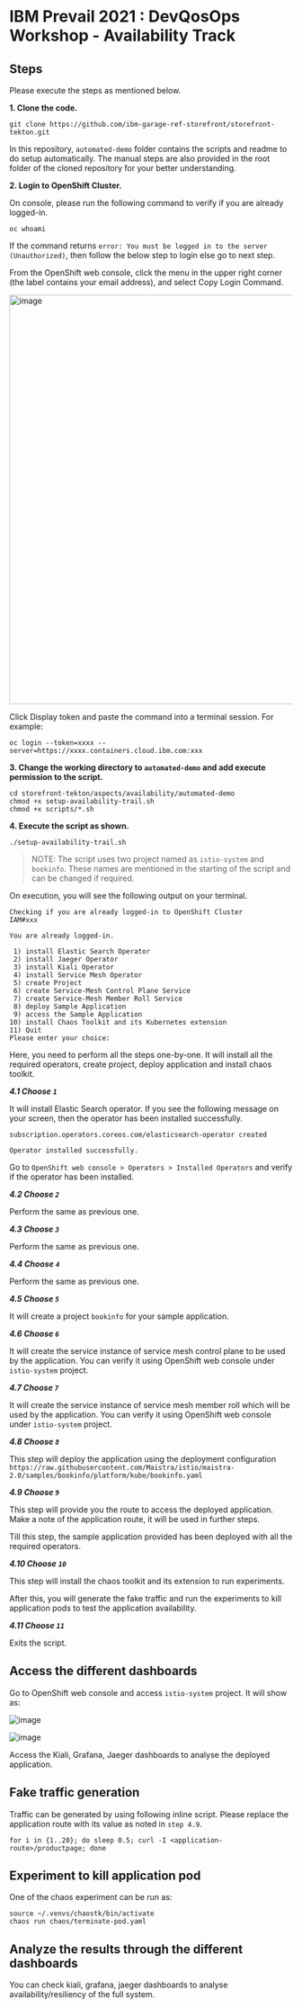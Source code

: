 # IBM Prevail 2021 : DevQosOps Workshop - Availability Track

## Steps

Please execute the steps as mentioned below.

**1. Clone the code.**

```
git clone https://github.com/ibm-garage-ref-storefront/storefront-tekton.git
```

In this repository, `automated-demo` folder contains the scripts and readme to do setup automatically. The manual steps are also provided in the root folder of the cloned repository for your better understanding.

**2. Login to OpenShift Cluster.**

On console, please run the following command to verify if you are already logged-in.

```
oc whoami
```

If the command returns `error: You must be logged in to the server (Unauthorized)`, then follow the below step to login else go to next step.

From the OpenShift web console, click the menu in the upper right corner (the label contains your email address), and select Copy Login Command. 

<img width="728" alt="image" src="https://user-images.githubusercontent.com/10827415/137897756-c10cd4e8-bc9c-4473-aafa-01384ee9df38.png">


Click Display token and paste the command into a terminal session. For example:

```
oc login --token=xxxx --server=https://xxxx.containers.cloud.ibm.com:xxx
```

**3. Change the working directory to `automated-demo` and add execute permission to the script.**

```
cd storefront-tekton/aspects/availability/automated-demo
chmod +x setup-availability-trail.sh
chmod +x scripts/*.sh
```

**4. Execute the script as shown.**

```
./setup-availability-trail.sh
```

> NOTE: The script uses two project named as `istio-system` and `bookinfo`. These names are mentioned in the starting of the script and can be changed if required.

On execution, you will see the following output on your terminal.

```
Checking if you are already logged-in to OpenShift Cluster
IAM#xxx

You are already logged-in.

 1) install Elastic Search Operator
 2) install Jaeger Operator
 3) install Kiali Operator
 4) install Service Mesh Operator
 5) create Project
 6) create Service-Mesh Control Plane Service
 7) create Service-Mesh Member Roll Service
 8) deploy Sample Application
 9) access the Sample Application
10) install Chaos Toolkit and its Kubernetes extension
11) Quit
Please enter your choice: 
```

Here, you need to perform all the steps one-by-one. It will install all the required operators, create project, deploy application and install chaos toolkit.

***4.1 Choose `1`***

It will install Elastic Search operator. If you see the following message on your screen, then the operator has been installed successfully. 

```
subscription.operators.coreos.com/elasticsearch-operator created

Operator installed successfully.
```

Go to `OpenShift web console > Operators > Installed Operators` and verify if the operator has been installed.

***4.2 Choose `2`***

Perform the same as previous one.

***4.3 Choose `3`***

Perform the same as previous one.

***4.4 Choose `4`***

Perform the same as previous one.

***4.5 Choose `5`***

It will create a project `bookinfo` for your sample application.

***4.6 Choose `6`***

It will create the service instance of service mesh control plane to be used by the application. You can verify it using OpenShift web console under `istio-system` project.

***4.7 Choose `7`***

It will create the service instance of service mesh member roll which will be used by the application. You can verify it using OpenShift web console under `istio-system` project.

***4.8 Choose `8`***

This step will deploy the application using the deployment configuration `https://raw.githubusercontent.com/Maistra/istio/maistra-2.0/samples/bookinfo/platform/kube/bookinfo.yaml`

***4.9 Choose `9`***

This step will provide you the route to access the deployed application. Make a note of the application route, it will be used in further steps.

Till this step, the sample application provided has been deployed with all the required operators.

***4.10 Choose `10`***

This step will install the chaos toolkit and its extension to run experiments.

After this, you will generate the fake traffic and run the experiments to kill application pods to test the application availability.

***4.11 Choose `11`***

Exits the script.

## Access the different dashboards

Go to OpenShift web console and access `istio-system` project. It will show as:

![image](https://user-images.githubusercontent.com/45451838/128295542-00ae1107-c424-4e1e-be91-a06032a784a2.png)

![image](https://user-images.githubusercontent.com/45451838/128295522-46591c5c-3a7e-4131-a970-100a6ee9472c.png)

Access the Kiali, Grafana, Jaeger dashboards to analyse the deployed application.


## Fake traffic generation

Traffic can be generated by using following inline script. Please replace the application route with its value as noted in `step 4.9`.

```
for i in {1..20}; do sleep 0.5; curl -I <application-route>/productpage; done
```

## Experiment to kill application pod

One of the chaos experiment can be run as:

```
source ~/.venvs/chaostk/bin/activate
chaos run chaos/terminate-pod.yaml
```

## Analyze the results through the different dashboards

You can check kiali, grafana, jaeger dashboards to analyse availability/resiliency of the full system.
